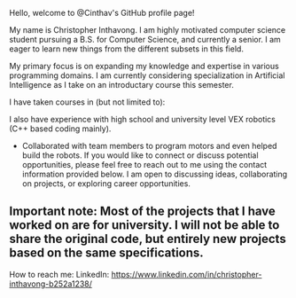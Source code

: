 Hello, welcome to @Cinthav's GitHub profile page!

My name is Christopher Inthavong. I am highly motivated computer science student pursuing a B.S. for Computer Science, and currently a senior. I am eager to learn new things from the different subsets in this field.

My primary focus is on expanding my knowledge and expertise in various programming domains. I am currently considering specialization in Artificial Intelligence as I take on an introductary course this semester.

I have taken courses in (but not limited to):

I also have experience with high school and university level VEX robotics (C++ based coding mainly).
- Collaborated with team members to program motors and even helped build the robots.
If you would like to connect or discuss potential opportunities, please feel free to reach out to me using the contact information provided below. I am open to discussing ideas, collaborating on projects, or exploring career opportunities.

## **Important note: Most of the projects that I have worked on are for university. I will not be able to share the original code, but entirely new projects based on the same specifications.**

How to reach me:
    LinkedIn: https://www.linkedin.com/in/christopher-inthavong-b252a1238/

<!---
Cinthav/Cinthav is a ✨ special ✨ repository because its `README.md` (this file) appears on your GitHub profile.
You can click the Preview link to take a look at your changes.
- Hi, I’m @Cinthav. (Christopher Inthavong)
- I’m interested in programming in general. I am currently searching for a field to invest in.
- I’m going to learn about operating systems in depth for the first time.
- I’m looking to collaborate on hobby projects, especially with video games.
- How to reach me:
--->
